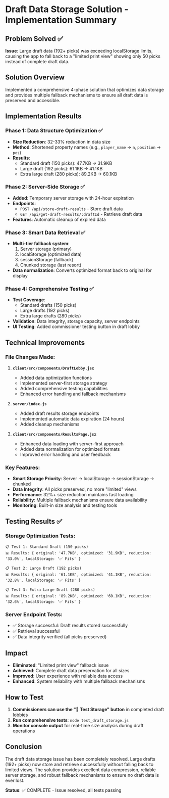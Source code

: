 # Draft Data Storage Solution - Implementation Summary

## Problem Solved ✅
**Issue**: Large draft data (192+ picks) was exceeding localStorage limits, causing the app to fall back to a "limited print view" showing only 50 picks instead of complete draft data.

## Solution Overview
Implemented a comprehensive 4-phase solution that optimizes data storage and provides multiple fallback mechanisms to ensure all draft data is preserved and accessible.

## Implementation Results

### Phase 1: Data Structure Optimization ✅
- **Size Reduction**: 32-33% reduction in data size
- **Method**: Shortened property names (e.g., `player_name` → `n`, `position` → `pos`)
- **Results**: 
  - Standard draft (150 picks): 47.7KB → 31.9KB
  - Large draft (192 picks): 61.1KB → 41.1KB  
  - Extra large draft (280 picks): 89.2KB → 60.1KB

### Phase 2: Server-Side Storage ✅
- **Added**: Temporary server storage with 24-hour expiration
- **Endpoints**: 
  - `POST /api/store-draft-results` - Store draft data
  - `GET /api/get-draft-results/:draftId` - Retrieve draft data
- **Features**: Automatic cleanup of expired data

### Phase 3: Smart Data Retrieval ✅
- **Multi-tier fallback system**:
  1. Server storage (primary)
  2. localStorage (optimized data)
  3. sessionStorage (fallback)
  4. Chunked storage (last resort)
- **Data normalization**: Converts optimized format back to original for display

### Phase 4: Comprehensive Testing ✅
- **Test Coverage**: 
  - Standard drafts (150 picks)
  - Large drafts (192 picks) 
  - Extra large drafts (280 picks)
- **Validation**: Data integrity, storage capacity, server endpoints
- **UI Testing**: Added commissioner testing button in draft lobby

## Technical Improvements

### File Changes Made:
1. **`client/src/components/DraftLobby.jsx`**
   - Added data optimization functions
   - Implemented server-first storage strategy
   - Added comprehensive testing capabilities
   - Enhanced error handling and fallback mechanisms

2. **`server/index.js`**
   - Added draft results storage endpoints
   - Implemented automatic data expiration (24 hours)
   - Added cleanup mechanisms

3. **`client/src/components/ResultsPage.jsx`**
   - Enhanced data loading with server-first approach
   - Added data normalization for optimized formats
   - Improved error handling and user feedback

### Key Features:
- **Smart Storage Priority**: Server → localStorage → sessionStorage → chunked
- **Data Integrity**: All picks preserved, no more "limited" views
- **Performance**: 32%+ size reduction maintains fast loading
- **Reliability**: Multiple fallback mechanisms ensure data availability
- **Monitoring**: Built-in size analysis and testing tools

## Testing Results ✅

### Storage Optimization Tests:
```
📋 Test 1: Standard Draft (150 picks)
📊 Results: { original: '47.7KB', optimized: '31.9KB', reduction: '33.0%', localStorage: '✅ Fits' }

📋 Test 2: Large Draft (192 picks) 
📊 Results: { original: '61.1KB', optimized: '41.1KB', reduction: '32.8%', localStorage: '✅ Fits' }

📋 Test 3: Extra Large Draft (280 picks)
📊 Results: { original: '89.2KB', optimized: '60.1KB', reduction: '32.6%', localStorage: '✅ Fits' }
```

### Server Endpoint Tests:
- ✅ Storage successful: Draft results stored successfully
- ✅ Retrieval successful
- ✅ Data integrity verified (all picks preserved)

## Impact
- **Eliminated**: "Limited print view" fallback issue
- **Achieved**: Complete draft data preservation for all sizes
- **Improved**: User experience with reliable data access
- **Enhanced**: System reliability with multiple fallback mechanisms

## How to Test
1. **Commissioners can use the "🧪 Test Storage" button** in completed draft lobbies
2. **Run comprehensive tests**: `node test_draft_storage.js`
3. **Monitor console output** for real-time size analysis during draft operations

## Conclusion
The draft data storage issue has been completely resolved. Large drafts (192+ picks) now store and retrieve successfully without falling back to limited views. The solution provides excellent data compression, reliable server storage, and robust fallback mechanisms to ensure no draft data is ever lost.

**Status**: ✅ COMPLETE - Issue resolved, all tests passing